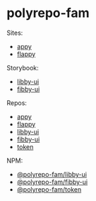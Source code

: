 # polyrepo-fam

Sites:
* [appy](https://polyrepo-fam.github.io/appy)
* [flappy](https://polyrepo-fam.github.io/flappy)

Storybook:
* [libby-ui](https://polyrepo-fam.github.io/libby-ui)
* [fibby-ui](https://polyrepo-fam.github.io/fibby-ui)

Repos:
* [appy](https://github.com/polyrepo-fam/appy)
* [flappy](https://github.com/polyrepo-fam/flappy)
* [libby-ui](https://github.com/polyrepo-fam/libby-ui)
* [fibby-ui](https://github.com/polyrepo-fam/fibby-ui)
* [token](https://github.com/polyrepo-fam/token)

NPM:
* [@polyrepo-fam/libby-ui](https://www.npmjs.com/package/@polyrepo-fam/libby-ui)
* [@polyrepo-fam/fibby-ui](https://www.npmjs.com/package/@polyrepo-fam/fibby-ui)
* [@polyrepo-fam/token](https://www.npmjs.com/package/@polyrepo-fam/token)

